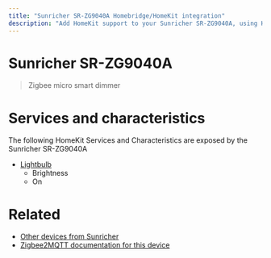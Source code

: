 ```yaml
---
title: "Sunricher SR-ZG9040A Homebridge/HomeKit integration"
description: "Add HomeKit support to your Sunricher SR-ZG9040A, using Homebridge, Zigbee2MQTT and homebridge-z2m."
---
```

<!---
This file has been GENERATED using src/docgen/docgen.ts
DO NOT EDIT THIS FILE MANUALLY!
-->
# Sunricher SR-ZG9040A
> Zigbee micro smart dimmer


# Services and characteristics
The following HomeKit Services and Characteristics are exposed by
the Sunricher SR-ZG9040A

* [Lightbulb](../../light.md)
  * Brightness
  * On


# Related
* [Other devices from Sunricher](../index.md#sunricher)
* [Zigbee2MQTT documentation for this device](https://www.zigbee2mqtt.io/devices/SR-ZG9040A.html)